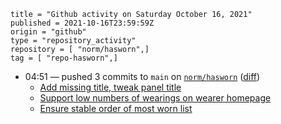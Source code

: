 ```
title = "Github activity on Saturday October 16, 2021"
published = 2021-10-16T23:59:59Z
origin = "github"
type = "repository_activity"
repository = [ "norm/hasworn",]
tag = [ "repo-hasworn",]
```

* 04:51 — pushed 3 commits to `main` on [`norm/hasworn`](https://github.com/norm/hasworn) ([diff](https://github.com/norm/hasworn/compare/d4a67de2555d3c167fbfc48c00afaa84bfd1a145..453f26f8e2add0101455c237572589d66f5da38a))
  * [Add missing title, tweak panel title](https://github.com/norm/hasworn/commit/51f73bccf5310fc63dc63652ec38d1860c0ce0dd)
  * [Support low numbers of wearings on wearer homepage](https://github.com/norm/hasworn/commit/48d176de617b3f1d5ea8a7ec1a13fd5cf58013c6)
  * [Ensure stable order of most worn list](https://github.com/norm/hasworn/commit/453f26f8e2add0101455c237572589d66f5da38a)
